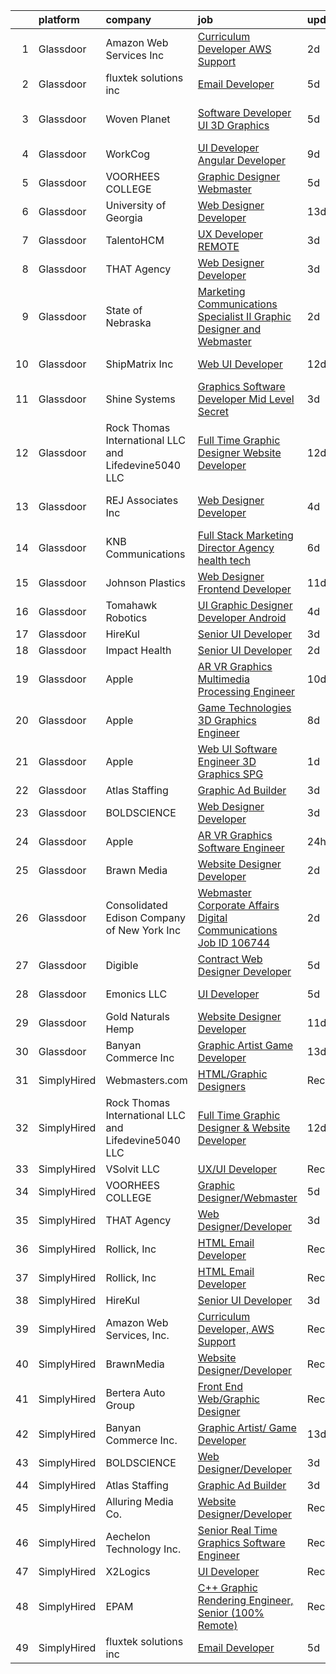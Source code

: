 

|    | platform    | company                                              | job                                                                                                                                                                                                                                                                                                                                                                                                                                                                                                                                                                                                                                                                                                                                                                                                                                                                                                                                                                                                                                                                                                                                                                                                                                                                                                                                                                               | update_time   | location             |
|---:|:------------|:-----------------------------------------------------|:----------------------------------------------------------------------------------------------------------------------------------------------------------------------------------------------------------------------------------------------------------------------------------------------------------------------------------------------------------------------------------------------------------------------------------------------------------------------------------------------------------------------------------------------------------------------------------------------------------------------------------------------------------------------------------------------------------------------------------------------------------------------------------------------------------------------------------------------------------------------------------------------------------------------------------------------------------------------------------------------------------------------------------------------------------------------------------------------------------------------------------------------------------------------------------------------------------------------------------------------------------------------------------------------------------------------------------------------------------------------------------|:--------------|:---------------------|
|  1 | Glassdoor   | Amazon Web Services  Inc                             | [Curriculum Developer  AWS Support](https://www.glassdoor.com/partner/jobListing.htm?pos=128&ao=1136043&s=58&guid=00000181ec0d7ed0b02f9ca420065d16&src=GD_JOB_AD&t=SR&vt=w&cs=1_d048b74f&cb=1657522716700&jobListingId=1007993476834&jrtk=3-0-1g7m0qvnm2gpk001-1g7m0qvo52bg7000-0d052afa27f6d646-)                                                                                                                                                                                                                                                                                                                                                                                                                                                                                                                                                                                                                                                                                                                                                                                                                                                                                                                                                                                                                                                                                | 2d            | Remote               |
|  2 | Glassdoor   | fluxtek solutions inc                                | [Email Developer](https://www.glassdoor.com/partner/jobListing.htm?pos=118&ao=1136043&s=58&guid=00000181ec0d7ed0b02f9ca420065d16&src=GD_JOB_AD&t=SR&vt=w&ea=1&cs=1_367133dd&cb=1657522716699&jobListingId=1007984862555&jrtk=3-0-1g7m0qvnm2gpk001-1g7m0qvo52bg7000-1c6e3ef8f3a17f53-)                                                                                                                                                                                                                                                                                                                                                                                                                                                                                                                                                                                                                                                                                                                                                                                                                                                                                                                                                                                                                                                                                             | 5d            | Remote               |
|  3 | Glassdoor   | Woven Planet                                         | [Software Developer  UI 3D Graphics ](https://www.glassdoor.com/partner/jobListing.htm?pos=106&ao=1110586&s=58&guid=00000181ec0d7ed0b02f9ca420065d16&src=GD_JOB_AD&t=SR&vt=w&ea=1&cs=1_d3d18d82&cb=1657522716698&jobListingId=1007986416991&cpc=AA7790897323AD50&jrtk=3-0-1g7m0qvnm2gpk001-1g7m0qvo52bg7000-45e24007f5f1396f--6NYlbfkN0DSgjPPcnEdvoK3uuxfISLALE6pB1FR7YSHOr_tSg5_QCn410VK5Ds4sai37YL-FnFSoIZqvE9RVYgU4zL2mlfJ_uFXv9xCsapT1JUXc56Sf65AsmN7g1lfrJd60L6aU9d3gZIf_D8CIwL1yA069_Fo_jYKHls2jd_9vSYBSvU59-ydQFe80vLv9QQLc5HXIgrEFvI2PtwBVUXYm77dTQGnaUZhpGQZ03Eeb9OJPQP1nmQG4CjZiKie3EeVlceR4TsL2_hyiSNctU0NPCugyXiZP09RAjxhmMPvM9RCoUum8B-2KgZcwJ5HxI1Gy7cxn64q3ESbyUlhgWCyxQNZtGYK-_oLl8tgbMZvCi8NLhKtpCGmhws2RFXMhVkosUh3nPumse5wD3_Oh4EN9oU69dbExmvN6-nVhbf4EqeVSy9f_1QDevElqa8WEjkDFOShsudI8zqst9JqnM9qtwcYoVCeTarfUv7JwbAzOLm_ZHp2u_EjElxb8asuZqYRcj3T-K_3A3u4jJawKXDs42lXPp-Ody8QuZqTe3KbFrN1keQ80dhMseBX7TjkbvfNmxTxgC5D-PlEkEAMsQ%3D%3D)                                                                                                                                                                                                                                                                                                                                                                                                                        | 5d            | San Francisco, CA    |
|  4 | Glassdoor   | WorkCog                                              | [UI Developer  Angular Developer](https://www.glassdoor.com/partner/jobListing.htm?pos=119&ao=1136043&s=58&guid=00000181ec0d7ed0b02f9ca420065d16&src=GD_JOB_AD&t=SR&vt=w&ea=1&cs=1_1a89895a&cb=1657522716699&jobListingId=1007977643504&jrtk=3-0-1g7m0qvnm2gpk001-1g7m0qvo52bg7000-2ad74ce8e4763187-)                                                                                                                                                                                                                                                                                                                                                                                                                                                                                                                                                                                                                                                                                                                                                                                                                                                                                                                                                                                                                                                                             | 9d            | New York, NY         |
|  5 | Glassdoor   | VOORHEES COLLEGE                                     | [Graphic Designer Webmaster](https://www.glassdoor.com/partner/jobListing.htm?pos=121&ao=1136043&s=58&guid=00000181ec0d7ed0b02f9ca420065d16&src=GD_JOB_AD&t=SR&vt=w&ea=1&cs=1_d659fa69&cb=1657522716700&jobListingId=1007984893908&jrtk=3-0-1g7m0qvnm2gpk001-1g7m0qvo52bg7000-1f7432b2462905d6-)                                                                                                                                                                                                                                                                                                                                                                                                                                                                                                                                                                                                                                                                                                                                                                                                                                                                                                                                                                                                                                                                                  | 5d            | Denmark, SC          |
|  6 | Glassdoor   | University of Georgia                                | [Web Designer Developer](https://www.glassdoor.com/partner/jobListing.htm?pos=129&ao=1136043&s=58&guid=00000181ec0d7ed0b02f9ca420065d16&src=GD_JOB_AD&t=SR&vt=w&ea=1&cs=1_0c093fa5&cb=1657522716700&jobListingId=1007966573271&jrtk=3-0-1g7m0qvnm2gpk001-1g7m0qvo52bg7000-e3c49035be86bb61-)                                                                                                                                                                                                                                                                                                                                                                                                                                                                                                                                                                                                                                                                                                                                                                                                                                                                                                                                                                                                                                                                                      | 13d           | Athens, GA           |
|  7 | Glassdoor   | TalentoHCM                                           | [UX Developer   REMOTE](https://www.glassdoor.com/partner/jobListing.htm?pos=114&ao=1110586&s=58&guid=00000181ec0d7ed0b02f9ca420065d16&src=GD_JOB_AD&t=SR&vt=w&ea=1&cs=1_cd1bb4af&cb=1657522716699&jobListingId=1007990640377&cpc=AC285F3A3ECA6BB0&jrtk=3-0-1g7m0qvnm2gpk001-1g7m0qvo52bg7000-69e601a1d98ac21e--6NYlbfkN0C_SycDmnNWjSnOfNojf-KZh-yXpPzkmZZ6wpMZhR9zB5dLKAJ7UQnWo9NBJTHUaTPuSHqOCgApo8QdfvrvjzZn0SI-ozTqJGpGWm-40dkSe3zrAjRr0NeVOoRed2eJOzPg5ROAdxliPxET-QtF9Q93RXmpYHYavfyElHgpJ9HOeOB8uFIsQf0hj31GngLtuomHN_qo57IFMunIH8ZGYpaolFh5kT6GrmXaw4pWPK_X9sgGSz4AqRUfHQTWPMxom7KtaxsSBHZxHCAR-dfncj5RnjW11x54C0f_0o9lHry_n1faLugvUSrDhTcsNuNc8Acg8a7a13pSTFFdsVK0A3E78JgpIf8iE-JZqzaxk9pSnbT7LmP-TuVAVetlhs8O5Q4rHrXbCxLV3rHYTt9qXOD0XYcwU4vjIRKs8v9j4cAKtiHwrNG6ryZzDrV5Ab16YEyAe15xM07buz9hyh1K24WDRvLP29QXjJEZBsLlLHtzRPdHws5_mq_Zvb6MCMcq7yrSvkCYLPI_H8-jx_JYBh9Fzl1tvvLcBsTvEW7yK76N1BBDSpFZ2JIx6cMZhGL4L8CLj2jGvvkSWw%3D%3D)                                                                                                                                                                                                                                                                                                                                                                                                                                      | 3d            | Tysons Corner, VA    |
|  8 | Glassdoor   | THAT Agency                                          | [Web Designer Developer](https://www.glassdoor.com/partner/jobListing.htm?pos=105&ao=1110586&s=58&guid=00000181ec0d7ed0b02f9ca420065d16&src=GD_JOB_AD&t=SR&vt=w&ea=1&cs=1_8d6f6ee9&cb=1657522716698&jobListingId=1007990020797&cpc=83630893E902B957&jrtk=3-0-1g7m0qvnm2gpk001-1g7m0qvo52bg7000-0c50c41ba30ab75e--6NYlbfkN0CNPXhQHeQmpFLG1zbnVry6FDwS6k36Zx3mOturxRE7VTwd-PHBCgegvK6MSUCpLPNO5VeDiSWy4Jg_X4vF36py9cvxKfHCa3YoYBIzWKw3WHI5I-J9NyizVTVDg5tcklXjn-A-4m5usbuY75GunOoLcnQEC6itfPuGb4uBUW9zcmWdS5i-3rDgLi_VQXhNEa_zR27cw6Cpf6zT-ISMGEmDEEI8rvFF99YmYPfkiu147WpFxGxdDd-lvc_rXl1lsKoDk931E_nMWArgTVDhW4bCOK6-69PqJ3IcTOBFfVvrtQqTnlnV8medW1PXJaxZ3-HAUalUTCrHhoF-2HdWFgCfKmR2YXpYer2LbNNmFpyV7x4pxov_S1Xw1Ve8ZKXz96QVr8iutyhfq4EFInmYzlCv8qrSMVIf3m-nzmBIVvJYu8MlZcefQQEzIeXUb_VOd46bJKpTovBeYPb3TBD3H2w0Rw3TyAOYN0Ioc1MQSdP_7Jqfzy4KUGMoX5kpbuGM_EM%3D)                                                                                                                                                                                                                                                                                                                                                                                                                                                                                                                   | 3d            | West Palm Beach, FL  |
|  9 | Glassdoor   | State of Nebraska                                    | [Marketing   Communications Specialist II  Graphic Designer and Webmaster ](https://www.glassdoor.com/partner/jobListing.htm?pos=127&ao=1136043&s=58&guid=00000181ec0d7ed0b02f9ca420065d16&src=GD_JOB_AD&t=SR&vt=w&cs=1_73c0ae6a&cb=1657522716700&jobListingId=1007992391445&jrtk=3-0-1g7m0qvnm2gpk001-1g7m0qvo52bg7000-095cdf2912f52c0f-)                                                                                                                                                                                                                                                                                                                                                                                                                                                                                                                                                                                                                                                                                                                                                                                                                                                                                                                                                                                                                                        | 2d            | Lincoln, NE          |
| 10 | Glassdoor   | ShipMatrix  Inc                                      | [Web UI Developer](https://www.glassdoor.com/partner/jobListing.htm?pos=104&ao=1110586&s=58&guid=00000181ec0d7ed0b02f9ca420065d16&src=GD_JOB_AD&t=SR&vt=w&ea=1&cs=1_0f3d5924&cb=1657522716697&jobListingId=1007968870254&cpc=BF2D99A98B89D842&jrtk=3-0-1g7m0qvnm2gpk001-1g7m0qvo52bg7000-924fb4dbaa3a8d03--6NYlbfkN0DfhRLDY5E7BVY3xhBTAobuSaZ3WR2SqAJ-w4NHeQGDZ5-qCH-7Fb5kOPeKnefxrBeEmjDoS5MqNCKV-VhCLRI1Y92tyhK2mKbJ04gWByCnTafV7yeEquKDKhIw4VEaidx6yw2PFVd1L8vwKVhg-shhE8QKY7wcez-PsV6cmZwn60eQrpiq-g_sSGWqnYZNn_nVn5GGErrqWZS3pbwiscnStWW7bipWMBtcJw5JlP1n-jan31_jWovXcH1-fTmrXMN0XeP0Wl8MYfRhmUv22lkCJ1kE59NOem4mYc6Cwe4ao2xgXNyXhoAgP-HWMpZgcZ8yiLAbWqBOMPyoYW0m2kAALo5-fUCQNO6j_dhuyWGaOOP8diok96G8kPf6Wx_cHStqGzpSByVsTiR5WdCWqRYDzDl9hsrz8Jy5xZ8gfPDMYVu_AsDdTsPBYcMAaqbAYrs_1wyN-61XX6MII_d6ZYENtbqdpu4qHSK2rlhU8STZ5cUvdW-YPQrneJhQZCPMFbQ%3D)                                                                                                                                                                                                                                                                                                                                                                                                                                                                                                                         | 12d           | Cranberry Twp, PA    |
| 11 | Glassdoor   | Shine Systems                                        | [Graphics Software Developer  Mid Level   Secret ](https://www.glassdoor.com/partner/jobListing.htm?pos=126&ao=1136043&s=58&guid=00000181ec0d7ed0b02f9ca420065d16&src=GD_JOB_AD&t=SR&vt=w&cs=1_2b89f02c&cb=1657522716700&jobListingId=1007991168901&jrtk=3-0-1g7m0qvnm2gpk001-1g7m0qvo52bg7000-8b16fb561dcdfd87-)                                                                                                                                                                                                                                                                                                                                                                                                                                                                                                                                                                                                                                                                                                                                                                                                                                                                                                                                                                                                                                                                 | 3d            | Bethesda, MD         |
| 12 | Glassdoor   | Rock Thomas International LLC and Lifedevine5040 LLC | [Full Time Graphic Designer   Website Developer](https://www.glassdoor.com/partner/jobListing.htm?pos=115&ao=1136043&s=58&guid=00000181ec0d7ed0b02f9ca420065d16&src=GD_JOB_AD&t=SR&vt=w&ea=1&cs=1_8d2f01ca&cb=1657522716699&jobListingId=1007969293875&jrtk=3-0-1g7m0qvnm2gpk001-1g7m0qvo52bg7000-fd15af229bac0b59-)                                                                                                                                                                                                                                                                                                                                                                                                                                                                                                                                                                                                                                                                                                                                                                                                                                                                                                                                                                                                                                                              | 12d           | Phoenix, AZ          |
| 13 | Glassdoor   | REJ   Associates  Inc                                | [Web Designer Developer](https://www.glassdoor.com/partner/jobListing.htm?pos=102&ao=1110586&s=58&guid=00000181ec0d7ed0b02f9ca420065d16&src=GD_JOB_AD&t=SR&vt=w&ea=1&cs=1_868a8bf2&cb=1657522716697&jobListingId=1007988000128&cpc=3F31A6B851F28AB5&jrtk=3-0-1g7m0qvnm2gpk001-1g7m0qvo52bg7000-052e4508faa82851--6NYlbfkN0AF_bfm7gzr-f4HtFIOaurJ6VoJjpjfwwjpbPTStdJTja__rm5RFnvmIqP4IgP5Pe_UU-mMrW9psE_3WYuQ8Ej17TjZ_ZnA4Ef1kqQtaP5Yhw0aYQ7OXMBUsZ5R6ikwFO_ZxKqfT8jnjqHckvi7M8tWk6QVmuJpZbrDpHBnb4jmRTPIj_Jz4SB2zbdbkg17ytmpdBZpIc4qxBYFUHBnzyePH-0-BlO8XuM8SFwC1hhZd3M3Yh5KAyr5X3p1NrDiEp3C8i_gPpW7wUdh5Zz1K-P5YzV8BbR1-O4V1eyxdGB7nGQfSa6lTOmhSzPlk9Hiec5e6l99cZHWdPbFwjgPiRBRlZFHdfakMxbw-pBBNDvxWxO3EP1jqVRmBlNEZd6gyEfixQD2JEfOUNZsoqs6obtcsxKtfS2h1knaLcVKv63vV61rp_3LmXC0vMsoSu2W-SYqx7B-lxK1-AI8g7baTre4Xm7WlUwQoWo5q2c5rPlbq4tMS0by33oJJuP-qXkXmKM%3D)                                                                                                                                                                                                                                                                                                                                                                                                                                                                                                                   | 4d            | Fort Meade, MD       |
| 14 | Glassdoor   | KNB Communications                                   | [Full Stack Marketing Director  Agency  health tech ](https://www.glassdoor.com/partner/jobListing.htm?pos=109&ao=1110586&s=58&guid=00000181ec0d7ed0b02f9ca420065d16&src=GD_JOB_AD&t=SR&vt=w&ea=1&cs=1_96fbeac1&cb=1657522716699&jobListingId=1007982265289&cpc=BA15C3E50D27FFE8&jrtk=3-0-1g7m0qvnm2gpk001-1g7m0qvo52bg7000-98404997d34288b4--6NYlbfkN0Bzkuy17zoNwKMVjyusHhR7JNYo3SmelKzW8jp1Pa4Tk8SeJt-khgAHW196h0ERZcC_61O7treXuBvJx9McgJUbbBrqHIU6E6_K_u5qjdwkLd4pKiE724KE-2bMp5JnGQt-NgNhl7kdImvuKKICnfnx3S9uv3c5iqGymorm8lTlK_3i64b6MgiD6dMvihb93im_4Wkpguxothe5PLI4IEExBMSA6usX-8wXAWFGius89k2flLivN09oX4xf543qQPhCAkJvnStjNGRHetLJOZFLTltF46gXOFDZYRG4BMFO6KMhAhxHIWtf3V-R4HRDfZ-MNzqcvqf3vL6TsobZhBUjUZ0-KchazzB0wkbI4TAocahOPM0BnCHYCe4Zrr_wkFGhRK8k322DMyn3B8RxRW923NID40BaZ0ndiQIN-XHs_WodQCP8M1Ps5RWdjEBFGv8cxXQBBKqS5Bgbj47gJFNzyHqWELeAimZ8EDlYpbmm9rXNeCCLiDHnM_OxEODM8KyVFXhBVSg5UrcgAd3DNVAyekqKkIcAHgES514YK-jAnQ%3D%3D)                                                                                                                                                                                                                                                                                                                                                                                                                                        | 6d            | Remote               |
| 15 | Glassdoor   | Johnson Plastics                                     | [Web Designer   Frontend Developer](https://www.glassdoor.com/partner/jobListing.htm?pos=107&ao=1110586&s=58&guid=00000181ec0d7ed0b02f9ca420065d16&src=GD_JOB_AD&t=SR&vt=w&ea=1&cs=1_58494750&cb=1657522716698&jobListingId=1007970619173&cpc=8B69257BFB62E45C&jrtk=3-0-1g7m0qvnm2gpk001-1g7m0qvo52bg7000-b1669279b77a73d6--6NYlbfkN0BxpP53ILL8GulLJ_NWfVzecCnjI9RptcsvEJd8wgfIdMiCYrY8isFU6RNoQGAHIrZ490JuHdakdZ_XywMj5RyFhNQz2bDuds8_vE3jlgaCeVADWE2EzENuT3Kl1f4FL1TQwScdVYosErEnXPL4g_bLYiv827fyt4FGLCROePbMPwRu51BILGX3N6gMFFmhYv9NH4Q68LdWESkmX-EIuZMQldkw0K_bfn53yOxisY1_1AMKr1chVEkhNu8YX7xKSCpURh9sMDUPB33c721M3MgEcnQ4DD970fqhSqJKFTFMYJoiPmMGFzJIWi--ikLNg_cUUP8Odjn89_zMLuCAxDz4lArOXoyrEhG0N3JSRtZkQ1i3cCgifqowkwhgjj-aDN7i4qvphYxFmpKN253weddyAVKcVgEZjvlnZfkx3qCPyn05YMXPo79KRcjmgwMfSLG11nirzi-RIP6ILmFfHzYyOG9TZC84n9WApQ6Ed6TWCBTPXNtUjwmeZWSiln7aL29wd53rtcSfeGkhCYcCvhb0)                                                                                                                                                                                                                                                                                                                                                                                                                                                                                      | 11d           | Findlay, OH          |
| 16 | Glassdoor   | Tomahawk Robotics                                    | [UI Graphic Designer   Developer   Android](https://www.glassdoor.com/partner/jobListing.htm?pos=117&ao=1136043&s=58&guid=00000181ec0d7ed0b02f9ca420065d16&src=GD_JOB_AD&t=SR&vt=w&cs=1_65347020&cb=1657522716699&jobListingId=1007987909615&jrtk=3-0-1g7m0qvnm2gpk001-1g7m0qvo52bg7000-c34eabe0f6683d95-)                                                                                                                                                                                                                                                                                                                                                                                                                                                                                                                                                                                                                                                                                                                                                                                                                                                                                                                                                                                                                                                                        | 4d            | Melbourne, FL        |
| 17 | Glassdoor   | HireKul                                              | [Senior UI Developer](https://www.glassdoor.com/partner/jobListing.htm?pos=123&ao=1136043&s=58&guid=00000181ec0d7ed0b02f9ca420065d16&src=GD_JOB_AD&t=SR&vt=w&ea=1&cs=1_b9d7dbeb&cb=1657522716700&jobListingId=1007990395177&jrtk=3-0-1g7m0qvnm2gpk001-1g7m0qvo52bg7000-d943f9a223884c8e-)                                                                                                                                                                                                                                                                                                                                                                                                                                                                                                                                                                                                                                                                                                                                                                                                                                                                                                                                                                                                                                                                                         | 3d            | Remote               |
| 18 | Glassdoor   | Impact Health                                        | [Senior UI Developer](https://www.glassdoor.com/partner/jobListing.htm?pos=125&ao=1136043&s=58&guid=00000181ec0d7ed0b02f9ca420065d16&src=GD_JOB_AD&t=SR&vt=w&ea=1&cs=1_19a98806&cb=1657522716700&jobListingId=1007993486490&jrtk=3-0-1g7m0qvnm2gpk001-1g7m0qvo52bg7000-85fee972396184a3-)                                                                                                                                                                                                                                                                                                                                                                                                                                                                                                                                                                                                                                                                                                                                                                                                                                                                                                                                                                                                                                                                                         | 2d            | Remote               |
| 19 | Glassdoor   | Apple                                                | [AR VR Graphics Multimedia Processing Engineer](https://www.glassdoor.com/partner/jobListing.htm?pos=113&ao=1110586&s=58&guid=00000181ec0d7ed0b02f9ca420065d16&src=GD_JOB_AD&t=SR&vt=w&cs=1_b838f441&cb=1657522716699&jobListingId=1007972446479&cpc=8795CF9063CD573D&jrtk=3-0-1g7m0qvnm2gpk001-1g7m0qvo52bg7000-3bf16f8001782a40--6NYlbfkN0BvKrLyj5gPmtZO9T8euul8TCxuuKNOtzRJOomxnwSEodTz2Bc-sPZlt2Zgji_QUXEWVZWMiZmYmJjFihw_rE2R2VFrrvJGuTnAo7HxDR0QCp1NKBd5xIOQ1pjXZqTsh5Bxs3nXPlF6_Tcqp9-nqCEQfSFfgxz63xNPFDIA38TuzpfpGYnDXZbgcQSNWRBtTzMBImFK4OtBhTaOQXRc2UHVICQuv923kdlmEeogOdzl6y6OS2636XQbIR9AgPQx24U6FxsIyu4JFYDYPJenKb-GAxNoSn87PspJD5WxkrA2txrAPYk8qwOI2gEHd8MOgOIszbW9Fzwn6CR8X4yZYCX3tk-D6RgLwb5kzzDvGk_R8R2ayaTSDH2R-tZUKPfgdqR-Sb31Bg6KbRl3EgIVqLPDtvhMybEhZKFMwJEx8duVMFKxrTO01vJqa6dI-i7-Mk9OEtMpj2xsFPbkGqpyXjhRBe7lQ_J_BiK0LH2I-7W8ERkmkBOGWP1ChF29sy5WjkX0uBNVWxFvMulCaHOtBrEiXHxJscGLFVeQYZBFEY3jcs2v7loj0gUsFpbp16PSw5Davn5tNc01_Saxi0-JXzHwJedZTGugsQWUG8JDKMWv13rncPoGHRLrhgGqHAe_l4YWBSHDL99wScBQpJiRKsBzvnuV83ZDGdW_go5j0sxLqVZEgIsf0QFv-NkMA-RNGe3O4Dg-JY-7UT_Pypsybw0xGBYH279txEnpR1rbR9WNRhWFpyLM7sIRl-Ajo0Q-73rm7JnXzgYOLwf6MaUwmpqwDpqhJjU7tt8egZKE1fvdZBfLw9KlLroKFA3QlJRD5spDwwuJ0_VRV-oCuAb4Z_dFpW23w_cFPv6UJMfkEoKGCVgsC33FJzCBojkigVNIErH8fREeleiiEEpynf2mM1ehzLCfpVCBMpVtO00xeBnGkzTxskjj8LD-iLsMJEHxnwh59rJztVor6b5tG11LCMF_XGYLSsopPcw%3D) | 10d           | Cupertino, CA        |
| 20 | Glassdoor   | Apple                                                | [Game Technologies 3D Graphics Engineer](https://www.glassdoor.com/partner/jobListing.htm?pos=112&ao=1110586&s=58&guid=00000181ec0d7ed0b02f9ca420065d16&src=GD_JOB_AD&t=SR&vt=w&cs=1_0b4d6e4e&cb=1657522716699&jobListingId=1007979187836&cpc=2CAED5C921A5F994&jrtk=3-0-1g7m0qvnm2gpk001-1g7m0qvo52bg7000-1fb1ba65839ae94f--6NYlbfkN0BvKrLyj5gPmtZO9T8euul8TCxuuKNOtzRJOomxnwSEodTz2Bc-sPZlt2Zgji_QUXFIRMw835oztiFHuD47oHEhExsjCCFHwabCpAjOKzJKZwOhUct6xVGxa27TBa2YdF_maTua6893v85tU7MsoDF4pswBEopaXF9EtYGCiTMjpwYAJUT4aKFpmelhOMkFUz3rdb74UebZAP8Nh28Fnx5w2HV49ncF2sn_gKZJT_Wpn67PNTh3Rbm6nXdQZXSu7xWgaCq5oApTFkLwLeGUv4VrvxP459F3mqmZ8g-iYIk7yzH9hr_sNX6QKoEGllzYHvtNtTnMzzM9hUKrbE37BvIylR9EnAHV9wSA34oPCbCOZPBoaPdyNnjyiN1i5pgzBvlzaLkFWyrcwyNk_-tlX6UYTyaBzBCXMltMn0ANq18n22LJ-CKBUJ-uksHOkiX90hgLbEO8n46VnYOWAspIMsCzztbdUsZ4BacxMMF8Ke6OWqHKPdvsPMQaMEQKPg-inFUs9G2OXcyi7Boww_QDUEt9kK96yGZOzJtB2_1237YBsyu8H50DDeylIaZ4ym41GQ0nTzzhh2Mr_NjA7ldnLBMovDR-4kEISmFN--Qj677avvUXTsnaKRiXvF232hB0VZ8hpzZkFvJbVtnuhissYjEjNRxmSRSRZZ9ClxqY3Gq4KR-Tp7vhQ6no-OnhzP2Zi1JuU9Vxb8Ea9ADL8-6OvjHpOQ_M-5l3KqNFpXsrzOoZ5gzgoutmvizwz6AiAB1ARIoCbgbXEQyuuaTgi4h8O-7yg6FOi53OauVhFGE1ckYtD1IlF8mSSyRTolYUZzkY3RhBd36P5sRNuiS5LjZeZTSLUnUinvLQlv7122zvGB4mN86JfOAAChiJjFQlT8jUVo5rx9m1RhQ376EZX7oIDaramTlk-X4j5gdAyqttny59AV4WSCcsnAhJ4QJbmJ9WmbMDBSi7YosqoVQxvl-WkeCpB5GwnMsoVCA%3D)        | 8d            | Cupertino, CA        |
| 21 | Glassdoor   | Apple                                                | [Web UI Software Engineer  3D Graphics   SPG](https://www.glassdoor.com/partner/jobListing.htm?pos=111&ao=1110586&s=58&guid=00000181ec0d7ed0b02f9ca420065d16&src=GD_JOB_AD&t=SR&vt=w&cs=1_1d229a8d&cb=1657522716698&jobListingId=1007994891369&cpc=654405A9B1E0A9F5&jrtk=3-0-1g7m0qvnm2gpk001-1g7m0qvo52bg7000-f904819dae5ac2e7--6NYlbfkN0BvKrLyj5gPmtZO9T8euul8TCxuuKNOtzRJOomxnwSEodTz2Bc-sPZlt2Zgji_QUXEmfTkDBj05Hg9a2-iWyE0pmQYUtWWa8xFwIqEWzYJ0PVXVADnR9SYcI6BbEtjTM4VZffyVyMFDmUVQ4SsQgjKZEUzFFNm2kH5By7Gl-GlkHfY1ZBDWpeDZYFRl2IOXScrEe5Qzu0nREHYUZ2LwOt4oVMJDy9h_gygYltfe-y0fX49mfqX5V1gB-1CJSHrgQ6QKpyHrFJX5KTfdYQkhjJNyL2e72Tmmap3V9gi_n-oapW4R8aS2fX0H_Dw0YYs5CbjqfTuDIHah5ZaYGbI0dnPgFinq8Lhytv9HrCzb74q-iqYCJFeTnFZI7JtECf-0Fh155MUj1z7EWqHQzOcbnTPvCdPhd14OdCI-cET1GiD_i2qPm-VChJKcFNlZIX5OyTXZ0zt01Mi19BHiEq9RU7Bk_cCG3lAna3ZWHmHUQU_u1hxt13fs669PJHYLoaXEx9O2wEXMEsdQf5nZqEIgAuJsAayIV2QeVAMqloX-Fq6klI52CszYpVZHoz9JyimwT1uqhu8fCebl0dEf8gMMUwsHWLcirXRCk5dJbvjROyC4-IzKVuIZbLLCOfrg9kjGZHX3q20rI2-1Q97UP8BbiOtEuJGv4U2Q_iGqlmxDBG-TEs4Y5wW9FXaI2fjGQqkMybPirGhw02ZunD-hgZsIVjUISwhIAiRlI-dLMLVLuHAagPd1xfAcpKXCWdYj5JAJvBUy_7P_Je8kFHm238hEWEnpDDJ0qDwjoRIjjCq_IJT4MS3Uw3K2NC39zySWMkIgk58xwPXLQYzl9z7Wda-gFTQhP5Z0eYfxObmVXBI4B-CQCQ0_f1Xs0A6TomcGlJMfZCelrunmUe5ITwyOP-OOsGpxvLvVH_4doTbWVRi_1A4K1-AsH3AgWOGFKZv3KveLURYiVgWUOneGMmYVT6nbR0PvJ3AUUW-c2Zw%3D)   | 1d            | Cupertino, CA        |
| 22 | Glassdoor   | Atlas Staffing                                       | [Graphic Ad Builder](https://www.glassdoor.com/partner/jobListing.htm?pos=101&ao=1110586&s=58&guid=00000181ec0d7ed0b02f9ca420065d16&src=GD_JOB_AD&t=SR&vt=w&ea=1&cs=1_ee4499fc&cb=1657522716697&jobListingId=1007990574758&cpc=9D6F0C30B1838A04&jrtk=3-0-1g7m0qvnm2gpk001-1g7m0qvo52bg7000-04ee8cc85032513c--6NYlbfkN0CeLFAsULLhH0_ina76aVyMvKfUXDe-XGjHzwH1tIT6X9vXuPQV95L5oS-GN_E2U7b-0CCK9FzCqbZNpjl7u2GLyuRkfHMpnyzx6RB_YOOoyl9PuBG8249fNab2kEnLQI9LI8nosJbJPIuDji53wL4xYQb1bC9y10RxJiLzspbfhBoIYkAT3sV-7S2T9CKxsY4dCX9a6DoEmWOIKjvj_VszsfdD6aksRz8lJ_nV3jUcL5YPLogGdzzfE4fH5V1otLIMNaWOJhkt_MvzPQzEWwYAsVvV7K2XT3A6ZMQBJOfBhxvXujd2biMPdnSs3G3TOG0T1Vbon947dHps8X8x3_dOsN3n7hN-3Z6jowDj6lovYudkhW9NHoRQdphRwG9woJKRIZkntV3VrlsHA6FTd7yc7bMxG-PO0HDvnevjYh8Sr2jtuHROrTNQgOd5zFDMaR-1oZc6BAPuVAa0h1DFWgKBzeO6RgUdDLbBElu-x6_xWTfZ5wM74vzq6x4VxwrPyJaFCvXaKTWkRA%3D%3D)                                                                                                                                                                                                                                                                                                                                                                                                                                                                                                         | 3d            | Boise, ID            |
| 23 | Glassdoor   | BOLDSCIENCE                                          | [Web Designer Developer](https://www.glassdoor.com/partner/jobListing.htm?pos=120&ao=1136043&s=58&guid=00000181ec0d7ed0b02f9ca420065d16&src=GD_JOB_AD&t=SR&vt=w&ea=1&cs=1_2c10bc59&cb=1657522716699&jobListingId=1007990262833&jrtk=3-0-1g7m0qvnm2gpk001-1g7m0qvo52bg7000-9b582723f68ecd53-)                                                                                                                                                                                                                                                                                                                                                                                                                                                                                                                                                                                                                                                                                                                                                                                                                                                                                                                                                                                                                                                                                      | 3d            | Remote               |
| 24 | Glassdoor   | Apple                                                | [AR VR Graphics Software Engineer](https://www.glassdoor.com/partner/jobListing.htm?pos=110&ao=1110586&s=58&guid=00000181ec0d7ed0b02f9ca420065d16&src=GD_JOB_AD&t=SR&vt=w&cs=1_38906d3b&cb=1657522716698&jobListingId=1007995962936&cpc=8795CF9063CD573D&jrtk=3-0-1g7m0qvnm2gpk001-1g7m0qvo52bg7000-2fe79a94a961fa9b--6NYlbfkN0BvKrLyj5gPmtZO9T8euul8TCxuuKNOtzRJOomxnwSEodTz2Bc-sPZlt2Zgji_QUXHy7nbwJuiNO_Aieemhx35rIQ32DUmMH6Fq6kIUoJHf2JiBC5JU7jEEt1a7bVhksjn8SEE85uedZE66yQNFLBuvcC_xtXjULo4PYGJKjNGaxV2tQ7xBRbiRDOKn1ht1Zc5Y0E6K8pjAA8ZVsFTnS64xDoIRvjW_sb39u9IzR3V-7IHe5ZbsqREFr0Ay5eHrTpEaUKOdFvKE_RlHNfupbQgb8eKejhzXZgkEyPolRb9Wfsq6U1LakEHhS5csEr73BiDe04nxsYLWZ2eE6ZDl67UZ9UHP3ukqQovQveyuL6IswJJmsPuagWuskNfJR93zYK2349O23qKFr5eW18LOS-_AVkcpuVvDHHWyPFRnNycXcJ8t_1J53qm-Qn4i5GH3yqO-TJ7ZKCOLz74eAqzuTR0mKK3QG9GJe9kuKh_o_U8EEAZS9BQV7DKk_6ipp6xLYcSyUUDE7zi7gsZ_pckoUoLyVvjB7lSAXwYLQrefBOke5uAS30LUySliQ7WBlsYLZDpf4NGsq8XcSTDuMAZ22KdaPme10_fXBMWSucGpIbZVNE5rR4pVHu-1__U57Uv-P7QwztPCJy912S_C4k-hXB7N2tp6phTC_LOGw77ECN3tOuxKZpCq0PvUg9zo07_PYv19wuRPSlS4wbJPZUxoqxvv2wzCJsZQss6rNj9q4JPgeQuRBJ6KfYqt_9zFMXdsISrzv9KXCOSHaJfQvrEESYHmg41SbbR0yH-UUI0ZjX0zTS6MiBGCtoDvNX3uHOv3Tv1pjMCdThofzDTHZ5mxJO5EmuUxpGnIJsiu05ZVrSEyaXbmRYUxVtmLdY0QKdKj2Cf4m1FMpyh_uHDmcSlxFhAQnKSFF1Bz_i803rsbt-MJcC7Fhkn8Z0SLJowX9GzgcHNnH58CsRk1DAv0HuqV6paX)                            | 24h           | Cupertino, CA        |
| 25 | Glassdoor   | Brawn Media                                          | [Website Designer Developer](https://www.glassdoor.com/partner/jobListing.htm?pos=130&ao=1136043&s=58&guid=00000181ec0d7ed0b02f9ca420065d16&src=GD_JOB_AD&t=SR&vt=w&cs=1_c470829b&cb=1657522716700&jobListingId=1007993195383&jrtk=3-0-1g7m0qvnm2gpk001-1g7m0qvo52bg7000-a28a6c2fdd846bbd-)                                                                                                                                                                                                                                                                                                                                                                                                                                                                                                                                                                                                                                                                                                                                                                                                                                                                                                                                                                                                                                                                                       | 2d            | Albany, NY           |
| 26 | Glassdoor   | Consolidated Edison Company of New York  Inc         | [Webmaster  Corporate Affairs Digital Communications Job ID  106744](https://www.glassdoor.com/partner/jobListing.htm?pos=108&ao=1110586&s=58&guid=00000181ec0d7ed0b02f9ca420065d16&src=GD_JOB_AD&t=SR&vt=w&ea=1&cs=1_a1d5049c&cb=1657522716698&jobListingId=1007992531178&cpc=6BBECBC74F3AC36E&jrtk=3-0-1g7m0qvnm2gpk001-1g7m0qvo52bg7000-61243dc3bc80d09d--6NYlbfkN0DAGtXxJq4ifnMqGPxfLFKEBklv6ysVHPdhOHnfUGcu7gb8r8ggcmCZ-8VvbWisCXkLo4fnVpxvfu5FtQcBf4_1svyjZdgVDZ916k1WmTtLUmG-83BphqwOFbkQWJiV7I_qTbFKK3eYw_13JhTVD_GTHgXBYKC6WrpW8MusSrpFCroyeQW1SDWcyGjIznlIGih_ssOGvrZJ6y3wnSGCCvTZIkdZcF2EvU5oHu75FE79jcIaOjdUyJ5TT6CM6uLBa4l2bGxpG_uplY5LGpkD6nLEZhDZAyHgeG0PFFV7_UwJRh9qXQsDxfh5GXmUebRZt0W6BUTepqiKU5aw6Qk_ed-l1LoaRyVOQzWAJqg9zxrY7cI9Dcap-U8076FtUk1PGNBsIjnhtqhFrgdjOksz_XPsOa-c2a76Ni8IURhCnOCi7VSA_E0b-N02SFkPb1_Ao2E5UcRmdaGrIDZhCs6-fy55oFiYQC0nwKeY3g1u28K9t4eg6WDY7PYufOpI-TMkihM%3D)                                                                                                                                                                                                                                                                                                                                                                                                                                                                       | 2d            | New York, NY         |
| 27 | Glassdoor   | Digible                                              | [Contract Web Designer Developer](https://www.glassdoor.com/partner/jobListing.htm?pos=122&ao=1136043&s=58&guid=00000181ec0d7ed0b02f9ca420065d16&src=GD_JOB_AD&t=SR&vt=w&ea=1&cs=1_98c72d7c&cb=1657522716700&jobListingId=1007986118313&jrtk=3-0-1g7m0qvnm2gpk001-1g7m0qvo52bg7000-e318e2dbc3f9b5b6-)                                                                                                                                                                                                                                                                                                                                                                                                                                                                                                                                                                                                                                                                                                                                                                                                                                                                                                                                                                                                                                                                             | 5d            | Denver, CO           |
| 28 | Glassdoor   | Emonics LLC                                          | [UI Developer](https://www.glassdoor.com/partner/jobListing.htm?pos=116&ao=1136043&s=58&guid=00000181ec0d7ed0b02f9ca420065d16&src=GD_JOB_AD&t=SR&vt=w&ea=1&cs=1_aa2de220&cb=1657522716699&jobListingId=1007985021314&jrtk=3-0-1g7m0qvnm2gpk001-1g7m0qvo52bg7000-f92cdf06e8bb91ed-)                                                                                                                                                                                                                                                                                                                                                                                                                                                                                                                                                                                                                                                                                                                                                                                                                                                                                                                                                                                                                                                                                                | 5d            | Ohio City, OH        |
| 29 | Glassdoor   | Gold Naturals Hemp                                   | [Website Designer Developer](https://www.glassdoor.com/partner/jobListing.htm?pos=124&ao=1136043&s=58&guid=00000181ec0d7ed0b02f9ca420065d16&src=GD_JOB_AD&t=SR&vt=w&ea=1&cs=1_723df94a&cb=1657522716700&jobListingId=1007970947546&jrtk=3-0-1g7m0qvnm2gpk001-1g7m0qvo52bg7000-d1b3ad55563907bc-)                                                                                                                                                                                                                                                                                                                                                                                                                                                                                                                                                                                                                                                                                                                                                                                                                                                                                                                                                                                                                                                                                  | 11d           | Provo, UT            |
| 30 | Glassdoor   | Banyan Commerce Inc                                  | [Graphic Artist  Game Developer](https://www.glassdoor.com/partner/jobListing.htm?pos=103&ao=1110586&s=58&guid=00000181ec0d7ed0b02f9ca420065d16&src=GD_JOB_AD&t=SR&vt=w&ea=1&cs=1_07db62ee&cb=1657522716697&jobListingId=1007966212509&cpc=19A63F97CDAE9B19&jrtk=3-0-1g7m0qvnm2gpk001-1g7m0qvo52bg7000-197112c6e9a1d03a--6NYlbfkN0AJ9YajiwAf1_6xm8q8dI6Igxc08os5d78_r09uaRSAcwDDgENtzZlxIlgk5fZjk8b79_cvS0WPZXWA0PDif8QNjHVJWJ1bgmPXMRZRJN5Fx6aA07oco2YrbnfK_Y3t74HhDjPSMiooXeCJjtqQHEKI3sRU6U3ANILjFi8teRAqs0OBy6B1j9HqNJYR5DHVCQ_9fj8RFrn__U71qU4FKqoa5dVOoxggH9S4fmAP5ODgDUi3ghQ1xUp-M-R2gd0O3Wb-1EHu34VJW_JOnOHvcFwr0ylTk6kXTfxfmqMXNAavOn4PZteUs1RXrL7MpIhj8Yroj0_m7SLrJHKXWZCKH2ZQ9SCSLEBYuTBO1T7Yq83F9IX14nQXCDB7tc74--gTgUnQppJ1wHUyOJVidFyquL_jrewR54ow161XLKP9XFBDR0Y-uAo4sqcn8XY5x-Vvyxawp2rVOR7GbO9uExBcNDEGD6DJgGLF06QZd5MH8UxH-2c_GEb9PSAimKcmZjH9sRLbB6v_9d5VWg%3D%3D)                                                                                                                                                                                                                                                                                                                                                                                                                                                                                             | 13d           | Pompano Beach, FL    |
| 31 | SimplyHired | Webmasters.com                                       | [HTML/Graphic Designers](https://www.simplyhired.com/job/1S2ki1F2e97xk1bn0P3q05lu3BQ0Tpk7KwB7Zii_z8pQmxmAAOWD5g?q=graphic+developer)                                                                                                                                                                                                                                                                                                                                                                                                                                                                                                                                                                                                                                                                                                                                                                                                                                                                                                                                                                                                                                                                                                                                                                                                                                              | Recently      | Tampa, FL            |
| 32 | SimplyHired | Rock Thomas International LLC and Lifedevine5040 LLC | [Full Time Graphic Designer & Website Developer](https://www.simplyhired.com/job/Vb3fDQ7-qsZn7_2XacWsaomusZQ-m7PW2-kDmu9m99nclW5rEX1XWA?q=graphic+developer)                                                                                                                                                                                                                                                                                                                                                                                                                                                                                                                                                                                                                                                                                                                                                                                                                                                                                                                                                                                                                                                                                                                                                                                                                      | 12d           | Phoenix, AZ          |
| 33 | SimplyHired | VSolvit LLC                                          | [UX/UI Developer](https://www.simplyhired.com/job/EosOInYNYtHWRBZ7AmldS_tcGIPRWvlVD7UQjhgw-JvdWNyEgw2WpQ?q=graphic+developer)                                                                                                                                                                                                                                                                                                                                                                                                                                                                                                                                                                                                                                                                                                                                                                                                                                                                                                                                                                                                                                                                                                                                                                                                                                                     | Recently      | Remote               |
| 34 | SimplyHired | VOORHEES COLLEGE                                     | [Graphic Designer/Webmaster](https://www.simplyhired.com/job/2g0Nv9s1E8UHo4r8tAvfJ0ANU4QYe9I71BLdoyEootOLlTIGARzczw?q=graphic+developer)                                                                                                                                                                                                                                                                                                                                                                                                                                                                                                                                                                                                                                                                                                                                                                                                                                                                                                                                                                                                                                                                                                                                                                                                                                          | 5d            | Denmark, SC          |
| 35 | SimplyHired | THAT Agency                                          | [Web Designer/Developer](https://www.simplyhired.com/job/m0oZX4TgCMBuMfeVen-0yIpZZQKasy7pH2TUvTeb1vl11djg1S_v1A?q=graphic+developer)                                                                                                                                                                                                                                                                                                                                                                                                                                                                                                                                                                                                                                                                                                                                                                                                                                                                                                                                                                                                                                                                                                                                                                                                                                              | 3d            | West Palm Beach, FL  |
| 36 | SimplyHired | Rollick, Inc                                         | [HTML Email Developer](https://www.simplyhired.com/job/XOBvr-FPlcbrKDU6fwn7cySQFiXUBT59WK26gB6UhBDl1ROl_YjQ4g?q=graphic+developer)                                                                                                                                                                                                                                                                                                                                                                                                                                                                                                                                                                                                                                                                                                                                                                                                                                                                                                                                                                                                                                                                                                                                                                                                                                                | Recently      | Remote               |
| 37 | SimplyHired | Rollick, Inc                                         | [HTML Email Developer](https://www.simplyhired.com/job/XOBvr-FPlcbrKDU6fwn7cySQFiXUBT59WK26gB6UhBDl1ROl_YjQ4g?q=graphic+developer)                                                                                                                                                                                                                                                                                                                                                                                                                                                                                                                                                                                                                                                                                                                                                                                                                                                                                                                                                                                                                                                                                                                                                                                                                                                | Recently      | Remote               |
| 38 | SimplyHired | HireKul                                              | [Senior UI Developer](https://www.simplyhired.com/job/fXVmlK4iu3QJf1urIwqNjVLegq7WL0iUZ3dGqbwRvjl08hy6puO3Iw?q=graphic+developer)                                                                                                                                                                                                                                                                                                                                                                                                                                                                                                                                                                                                                                                                                                                                                                                                                                                                                                                                                                                                                                                                                                                                                                                                                                                 | 3d            | Remote               |
| 39 | SimplyHired | Amazon Web Services, Inc.                            | [Curriculum Developer, AWS Support](https://www.simplyhired.com/job/HK8u_W1s0Qj0XDr9nNnkhPX9sMTG6alrgg3-o7yRflu5mLBMl-pugg?q=graphic+developer)                                                                                                                                                                                                                                                                                                                                                                                                                                                                                                                                                                                                                                                                                                                                                                                                                                                                                                                                                                                                                                                                                                                                                                                                                                   | Recently      | Remote               |
| 40 | SimplyHired | BrawnMedia                                           | [Website Designer/Developer](https://www.simplyhired.com/job/78BxKl1R6BpfuVu8Kpk-1cxMOjiHDgxQMPxrbQ5J7eWU9PbYxXCHNA?q=graphic+developer)                                                                                                                                                                                                                                                                                                                                                                                                                                                                                                                                                                                                                                                                                                                                                                                                                                                                                                                                                                                                                                                                                                                                                                                                                                          | Recently      | Albany, NY           |
| 41 | SimplyHired | Bertera Auto Group                                   | [Front End Web/Graphic Designer](https://www.simplyhired.com/job/UoHmf3PWPUcvpeJJyeUWMXOyfiqSiGnk_um5E1ECAcFdNGzGCiyBzA?q=graphic+developer)                                                                                                                                                                                                                                                                                                                                                                                                                                                                                                                                                                                                                                                                                                                                                                                                                                                                                                                                                                                                                                                                                                                                                                                                                                      | Recently      | West Springfield, MA |
| 42 | SimplyHired | Banyan Commerce Inc.                                 | [Graphic Artist/ Game Developer](https://www.simplyhired.com/job/VwjyPnwKl6eTP3NKXkqNf1K3VwLfAnQn-BHuTEdmR_MxUbpQm1wp4A?q=graphic+developer)                                                                                                                                                                                                                                                                                                                                                                                                                                                                                                                                                                                                                                                                                                                                                                                                                                                                                                                                                                                                                                                                                                                                                                                                                                      | 13d           | Pompano Beach, FL    |
| 43 | SimplyHired | BOLDSCIENCE                                          | [Web Designer/Developer](https://www.simplyhired.com/job/sYUKzDCC9Ek4JY5njJSAAaDIO08fAnCCvpdH2_8zk4gdZMPFJhsCsw?q=graphic+developer)                                                                                                                                                                                                                                                                                                                                                                                                                                                                                                                                                                                                                                                                                                                                                                                                                                                                                                                                                                                                                                                                                                                                                                                                                                              | 3d            | Remote               |
| 44 | SimplyHired | Atlas Staffing                                       | [Graphic Ad Builder](https://www.simplyhired.com/job/mI5rRaCey6QEQ95MP2jgYaqMQbqbCdMG2BBgtCf3tITCcbQlxT6jYg?q=graphic+developer)                                                                                                                                                                                                                                                                                                                                                                                                                                                                                                                                                                                                                                                                                                                                                                                                                                                                                                                                                                                                                                                                                                                                                                                                                                                  | 3d            | Boise, ID            |
| 45 | SimplyHired | Alluring Media Co.                                   | [Website Designer/Developer](https://www.simplyhired.com/job/h-FapaYLuvRweaKOVudaLOnYymSn2xFpTkCDXCPO8WUG3I7TlO4bDw?q=graphic+developer)                                                                                                                                                                                                                                                                                                                                                                                                                                                                                                                                                                                                                                                                                                                                                                                                                                                                                                                                                                                                                                                                                                                                                                                                                                          | Recently      | Remote               |
| 46 | SimplyHired | Aechelon Technology Inc.                             | [Senior Real Time Graphics Software Engineer](https://www.simplyhired.com/job/rcdIZu0u86YflWDJtkQswNVvTN3B-3L7qF5--HTYfTqZ6vl6sJ-lpA?q=graphic+developer)                                                                                                                                                                                                                                                                                                                                                                                                                                                                                                                                                                                                                                                                                                                                                                                                                                                                                                                                                                                                                                                                                                                                                                                                                         | Recently      | Overland Park, KS    |
| 47 | SimplyHired | X2Logics                                             | [UI Developer](https://www.simplyhired.com/job/K7e7k8DCr3xU0Za6gglqUSb8upBvvxxXPj9or0Do1zCdHLu7dosWWA?q=graphic+developer)                                                                                                                                                                                                                                                                                                                                                                                                                                                                                                                                                                                                                                                                                                                                                                                                                                                                                                                                                                                                                                                                                                                                                                                                                                                        | Recently      | Remote               |
| 48 | SimplyHired | EPAM                                                 | [C++ Graphic Rendering Engineer, Senior (100% Remote)](https://www.simplyhired.com/job/3tNJxgWLjwY1ZKGMjRgmLv02TGPNbYH8XZkF__ktRQg-hYEG_PW5mg?q=graphic+developer)                                                                                                                                                                                                                                                                                                                                                                                                                                                                                                                                                                                                                                                                                                                                                                                                                                                                                                                                                                                                                                                                                                                                                                                                                | Recently      | United States        |
| 49 | SimplyHired | fluxtek solutions inc                                | [Email Developer](https://www.simplyhired.com/job/pkfcnbb5TqVGu5LukxKdYgvCDq7FFHHjwMQ_T1ZF3z6z2Fa53GQhZw?q=graphic+developer)                                                                                                                                                                                                                                                                                                                                                                                                                                                                                                                                                                                                                                                                                                                                                                                                                                                                                                                                                                                                                                                                                                                                                                                                                                                     | 5d            | Remote               |